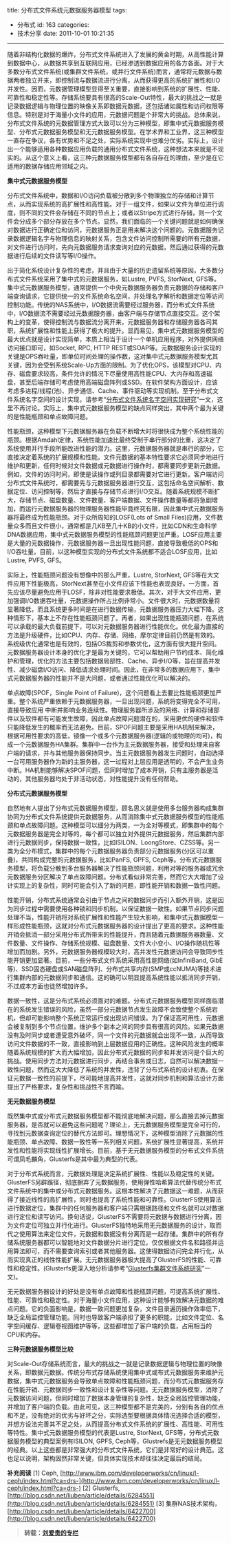 title: 分布式文件系统元数据服务器模型
tags:
  - 分布式
id: 163
categories:
  - 技术分享
date: 2011-10-01 10:21:35
---

随着非结构化数据的爆炸，分布式文件系统进入了发展的黄金时期，从高性能计算到数据中心，从数据共享到互联网应用，已经渗透到数据应用的各方各面。对于大多数分布式文件系统(或集群文件系统，或并行文件系统)而言，通常将元数据与数据两者独立开来，即控制流与数据流进行分离，从而获得更高的系统扩展性和I/O并发性。因而，元数据管理模型显得至关重要，直接影响到系统的扩展性、性能、可靠性和稳定性等。存储系统要具有很高的Scale-Out特性，最大的挑战之一就是记录数据逻辑与物理位置的映像关系即数据元数据，还包括诸如属性和访问权限等信息。特别是对于海量小文件的应用，元数据问题是个非常大的挑战。总体来说，分布式文件系统的元数据管理方式大致可以分为三种模型，即集中式元数据服务模型、分布式元数据服务模型和无元数据服务模型。在学术界和工业界，这三种模型一直存在争议，各有优势和不足之处，实际系统实现中也难分优劣。实际上，设计出一个能够适用各种数据应用负载的通用分布式文件系统，这种想法本来就是不现实的。从这个意义上看，这三种元数据服务模型都有各自存在的理由，至少是在它适用的数据存储应用领域之内。

<!--more-->

**集中式元数据服务模型**

分布式文件系统中，数据和I/O访问负载被分散到多个物理独立的存储和计算节点，从而实现系统的高扩展性和高性能。对于一组文件，如果以文件为单位进行调度，则不同的文件会存储在不同的节点上；或者以Stripe方式进行存储，则一个文件会分成多个部分存放在多个节点。显然，我们面临的一个关键问题就是如何确保对数据进行正确定位和访问，元数据服务正是用来解决这个问题的。元数据服务记录数据逻辑名字与物理信息的映射关系，包含文件访问控制所需要的所有元数据，对文件进行访问时，先向元数据服务请求查询对应的元数据，然后通过获得的元数据进行后续的文件读写等I/O操作。

出于简化系统设计复杂性的考虑，并且由于大量的历史遗留系统等原因，大多数分布式文件系统采用了集中式的元数据服务，如Lustre, PVFS, StorNext, GFS等。集中式元数据服务模型，通常提供一个中央元数据服务器负责元数据的存储和客户端查询请求，它提供统一的文件系统命名空间，并处理名字解析和数据定位等访问控制功能。传统的NAS系统中，I/O数据流需要经过服务器，而分布式文件系统中，I/O数据流不需要经过元数据服务器，由客户端与存储节点直接交互。这个架构上的变革，使得控制流与数据流分离开来，元数据服务器和存储服务器各司其职，系统扩展性和性能上获得了极大的提升。显而易见，集中式元数据服务模型的最大优点就是设计实现简单，本质上相当于设计一个单机应用程序，对外提供网络访问接口即可，如Socket, RPC, HTTP REST或SOAP等。元数据服务设计实现的关键是OPS吞吐量，即单位时间处理的操作数，这对集中式元数据服务模型尤其关键，因为会受到系统Scale-Up方面的限制。为了优化OPS，该模型对CPU、内存、磁盘要求较高，条件允许的情况下尽量使用高性能CPU、大内存和高速磁盘，甚至后端存储可考虑使用高端磁盘阵列或SSD。在软件架构方面设计，应该考虑多进程/线程(池)、异步通信、Cache、事件驱动等实现机制。至于分布式文件系统名字空间的设计实现，请参考“[分布式文件系统名字空间实现研究](http://blog.csdn.net/liuben/article/details/5993604)”一文，这里不再讨论。实际上，集中式元数据服务模型的缺点同样突出，其中两个最为关键的是性能瓶颈和单点故障问题。

性能瓶颈，这种模型下元数据服务器在负载不断增大时将很快成为整个系统性能的瓶颈。根据Amdahl定律，系统性能加速比最终受制于串行部分的比重，这决定了系统使用并行手段所能改进性能的潜力。这里，元数据服务器就是串行的部分，它直接决定着系统的扩展规模和性能。文件元数据的基本特性要求它必须同步地进行维护和更新，任何时候对文件数据或元数据进行操作时，都需要同步更新元数据。例如，文件的访问时间，即使是读操作或列目录都需要对它进行更新。客户端访问分布式文件系统时，都需要先与元数据服务器进行交互，这包括命名空间解析、数据定位、访问控制等，然后才直接与存储节点进行I/O交互。随着系统规模不断扩大，存储节点、磁盘数量、文件数量、客户端数据、文件操作数量等都将急剧增加，而运行元数据服务器的物理服务器性能毕竟终究有限，因此集中式元数据服务器将最终成为性能瓶颈。对于众所周知的LOSF(Lots of Small Files)应用，文件数量众多而且文件很小，通常都是几KB至几十KB的小文件，比如CDN和生命科学DNA数据应用，集中式元数据服务模型的性能瓶颈问题更加严重。LOSF应用主要是大量的元数据操作，元数据服务器一旦出现性能问题，直接导致极低的OPS和I/O吞吐量。目前，以这种模型实现的分布式文件系统都不适合LOSF应用，比如Lustre, PVFS, GFS。

实际上，性能瓶颈问题没有想像中的那么严重，Lustre, StorNext, GFS等在大文件应用下性能极高，StorNext甚至在小文件应该下性能也表现良好。一方面，首先应该尽量避免应用于LOSF，除非对性能要求极低。其次，对于大文件应用，更加强调I/O数据吞吐量，元数据操作所占比例非常小。文件很大时，元数据数量将显著降低，而且系统更多时间是在进行数据传输，元数据服务器压力大幅下降。这种情形下，基本上不存在性能瓶颈问题了。再者，如果出现性能瓶颈问题，在系统可以承载的最大负载前提下，可以对元数据服务器进行性能优化。优化最为直接的方法是升级硬件，比如CPU、内存、存储、网络，摩尔定律目前仍然是有效的。系统级优化通常也是有效的，包括OS裁剪和参数优化，这方面有很大提升空间。元数据服务器设计本身的优化才是最为关键的，它可以帮助用户节约成本、简化维护和管理，优化的方法主要包括数据局部性、Cache、异步I/O等，旨在提高并发性、减少磁盘I/O访问、降低请求处理时间。因此，在非常多的数据应用下，集中式元数据服务器的性能并不是大问题，或者通过性能优化可以解决的。

单点故障(SPOF，Single Point of Failure)，这个问题看上去要比性能瓶颈更加严重。整个系统严重依赖于元数据服务器，一旦出现问题，系统将变得完全不可用，直接导致应用 中断并影响业务连续性。物理服务器所涉及的网络、计算和存储部件以及软件都有可能发生故障，因此单点故障问题潜在的，采用更优的硬件和软件只能降低发生的概率而无法避免。目前，SPOF问题主要是采用HA机制来解决，根据可用性要求的高低，镜像一个或多个元数据服务器(逻辑的或物理的均可)，构成一个元数据服务HA集群。集群中一台作为主元数据服务器，接受和处理来自客户端的请求，并与其他服务器保持同步。当主元数据服务器发生问题时，自动选择一台可用服务器作为新的主服务器，这一过程对上层应用是透明的，不会产生业务中断。HA机制能够解决SPOF问题，但同时增加了成本开销，只有主服务器是活动的，其他服务器均处于非活动状态，对性能提升没有任何帮助。

**分布式元数据服务模型**

自然地有人提出了分布式元数据服务模型，顾名思义就是使用多台服务器构成集群协同为分布式文件系统提供元数据服务，从而消除集中式元数据服务模型的性能瓶颈和单点故障问题。这种模型可以细分为两类，一为全对等模式，即集群中的每个元数据服务器是完全对等的，每个都可以独立对外提供元数据服务，然后集群内部进行元数据同步，保持数据一致性，比如ISILON、LoongStore、CZSS等。另一类为全分布模式，集群中的每个元数据服务器负责部分元数据服务(分区可以重叠)，共同构成完整的元数据服务，比如PanFS, GPFS, Ceph等。分布式元数据服务模型，将负载分散到多台服务器解决了性能瓶颈问题，利用对等的服务器或冗余元数据服务分区解决了单点故障问题。分布式看似非常完善，然而它大大增加了设计实现上的复杂性，同时可能会引入了新的问题，即性能开销和数据一致性问题。

性能开销，分布式系统通常会引由于节点之间的数据同步而引入额外开销，这是因为同步过程中需要使用各种锁和同步机制，以保证数据一致性。如果节点同步问题处理不当，性能开销将对系统扩展性和性能产生较大影响，和集中式元数据模型一样形成性能瓶颈，这就对分布式元数据服务器的设计提出了更高的要求。这种性能开销会抵消一部分采用分布式所带来的性能提升，而且随着元数据服务器数量、文件数量、文件操作、存储系统规模、磁盘数量、文件大小变小、I/O操作随机性等增加而加剧。另外，元数据服务器规模较大时，高并发性元数据访问会导致同步性能开销更加显著。目前，一些分布式文件系统采用高性能网络(如InfiniBand, GibE等)、SSD固态硬盘或SAN磁盘阵列、分布式共享内存(SMP或ccNUMA)等技术进行集群内部的元数据同步和通信。这的确可以明显提高系统性能以抵消同步开销，不过成本方面也徒然增加许多。

数据一致性，这是分布式系统必须面对的难题。分布式元数据服务模型同样面临潜在的系统发生错误的风险，虽然一部分元数据节点发生故障不会致使整个系统宕机，但却可能影响整个系统正常运行或出现访问错误。为了保证高可用性，元数据会被复制到多个节点位置，维护多个副本之间的同步具有很高的风险。如果元数据没有及时同步或者遭受意外破坏，同一个文件的元数据就会出现不一致，从而导致访问文件数据的不一致，直接影响到上层数据应用的正确性。这种风险发生的概率随着系统规模的扩大而大幅增加，因此分布式元数据的同步和并发访问是个巨大的挑战。使用同步方法对元数据进行同步，再结合事务或日志，自然可以解决数据一致性问题，然而这大大降低了系统的并发性，违背了分布式系统的设计初衷。在保证元数据一致性的前提下，尽可能地提高并发性，这就对同步机制和算法设计方面提出了严格要求，复杂性和挑战性不言而喻。

**无元数据服务模型**

既然集中式或分布式元数据服务模型都不能彻底地解决问题，那么直接去掉元数据服务器，是否就可以避免这些问题呢？理论上，无元数据服务模型是完全可行的，寻找到元数据查询定位的替代方法即可。理想情况下，这种模型消除了元数据的性能瓶颈、单点故障、数据一致性等一系列相关问题，系统扩展性显著提高，系统并发性和性能将实现线性扩展增长。目前，基于无元数据服务模型的分布式文件系统可谓凤毛麟角，Glusterfs是其中最为典型的代表。

对于分布式系统而言，元数据处理是决定系统扩展性、性能以及稳定性的关键。GlusterFS另辟蹊径，彻底摒弃了元数据服务，使用弹性哈希算法代替传统分布式文件系统中的集中或分布式元数据服务。这根本性解决了元数据这一难题，从而获得了接近线性的高扩展性，同时也提高了系统性能和可靠性。GlusterFS使用算法进行数据定位，集群中的任何服务器和客户端只需根据路径和文件名就可以对数据进行定位和读写访问。换句话说，GlusterFS不需要将元数据与数据进行分离，因为文件定位可独立并行化进行。GlusterFS独特地采用无元数据服务的设计，取而代之使用算法来定位文件，元数据和数据没有分离而是一起存储。集群中的所有存储系统服务器都可以智能地对文件数据分片进行定位，仅仅根据文件名和路径并运用算法即可，而不需要查询索引或者其他服务器。这使得数据访问完全并行化，从而实现真正的线性性能扩展。无元数据服务器极大提高了GlusterFS的性能、可靠性和稳定性。(Glusterfs更深入地分析请参考“[Glusterfs集群文件系统研究](http://blog.csdn.net/liuben/article/details/6284551)”一文)。

无元数据服务器设计的好处是没有单点故障和性能瓶颈问题，可提高系统扩展性、性能、可靠性和稳定性。对于海量小文件应用，这种设计能够有效解决元数据的难点问题。它的负面影响是，数据一致问题更加复杂，文件目录遍历操作效率低下，缺乏全局监控管理功能。同时也导致客户端承担了更多的职能，比如文件定位、名字空间缓存、逻辑卷视图维护等等，这些都增加了客户端的负载，占用相当的CPU和内存。

**三种元数据服务模型比较**

对Scale-Out存储系统而言，最大的挑战之一就是记录数据逻辑与物理位置的映像关系，即数据元数据。传统分布式存储系统使用集中式或布式元数据服务来维护元数据，集中式元数据服务会导致单点故障和性能瓶颈问题，而分布式元数据服务存在性能开销、元数据同步一致性和设计复杂性等问题。无元数据服务模型，消除了元数据访问问题，但同时增加了数据本身管理的复杂性，缺乏全局监控管理功能，并增加了客户端的负载。由此可见，这三种模型都不是完美的，分别有各自的优点和不足，没有绝对的优劣与好坏之分，实际选型要根据具体情况选择合适的模型，并想方设法完善其不足之处，从而提高分布式文件系统的扩展性、高性能、可用性等特性。集中式元数据服务模型的代表是Lustre, StorNext, GFS等，分布式元数据服务模型的典型案例有ISILON, GPFS, Ceph等，Glustrefs是无元数据服务模型的经典。以上这些都是非常强大的分布式文件系统，它们是非常好的设计典范。这也足以说明，架构固然非常关键，但具体实现技术却往往决定最后的结局。

**补充阅读**
[1] Ceph, [http://www.ibm.com/developerworks/cn/linux/l-ceph/index.html?ca=drs-](http://www.ibm.com/developerworks/cn/linux/l-ceph/index.html?ca=drs-)
[2] Glusterfs, [http://blog.csdn.net/liuben/article/details/6284551](http://blog.csdn.net/liuben/article/details/6284551)
[3] 集群NAS技术架构，[http://blog.csdn.net/liuben/article/details/6422700](http://blog.csdn.net/liuben/article/details/6422700)
> **转载：**[**刘爱贵的专栏**](http://blog.csdn.net/liuben/article/details/6749188)
